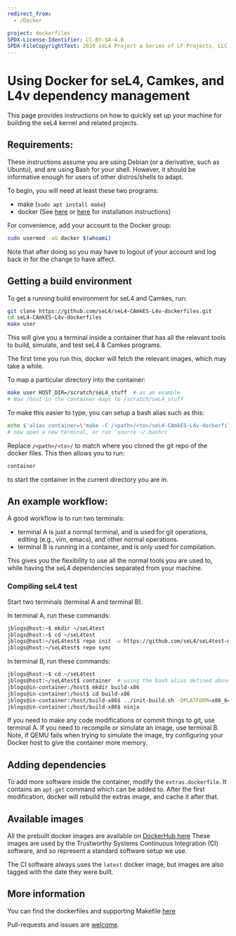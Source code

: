 ```yaml
---
redirect_from:
  - /Docker

project: dockerfiles
SPDX-License-Identifier: CC-BY-SA-4.0
SPDX-FileCopyrightText: 2020 seL4 Project a Series of LF Projects, LLC.
---
```


# Using Docker for seL4, Camkes, and L4v dependency management

This page provides instructions on how to quickly set up your machine for building the seL4 kernel and related projects.

## Requirements:

These instructions assume you are using Debian (or a derivative, such as Ubuntu), and are using Bash for your shell. However, it should be informative enough for users of other distros/shells to adapt.

To begin, you will need at least these two programs:

 * make (`sudo apt install make`)
 * docker (See [here](https://get.docker.com) or [here](https://docs.docker.com/engine/installation) for installation instructions)

For convenience, add your account to the Docker group:

```bash
sudo usermod -aG docker $(whoami)
```

Note that after doing so you may have to logout of your account and log back in for the change to have affect.

## Getting a build environment

To get a running build environment for seL4 and Camkes, run:

```bash
git clone https://github.com/seL4/seL4-CAmkES-L4v-dockerfiles.git
cd seL4-CAmkES-L4v-dockerfiles
make user
```

This will give you a terminal inside a container that has all the relevant tools to build, simulate, and test seL4 & Camkes programs.

The first time you run this, docker will fetch the relevant images, which may take a while.

To map a particular directory into the container:

```bash
make user HOST_DIR=/scratch/seL4_stuff  # as an example
# Now /host in the container maps to /scratch/seL4_stuff
```

To make this easier to type, you can setup a bash alias such as this:

```bash
echo $'alias container=\'make -C /<path>/<to>/seL4-CAmkES-L4v-dockerfiles user HOST_DIR=$(pwd)\'' >> ~/.bashrc
# now open a new terminal, or run `source ~/.bashrc`
```

Replace `/<path>/<to>/` to match where you cloned the git repo of the docker files. This then allows you to run:

```bash
container
```

to start the container in the current directory you are in.

## An example workflow:
A good workflow is to run two terminals:

 - terminal A is just a normal terminal, and is used for git operations, editing (e.g., vim, emacs), and other normal operations.
 - terminal B is running in a container, and is only used for compilation.

This gives you the flexibility to use all the normal tools you are used to, while having the seL4 dependencies separated from your machine.

### Compiling seL4 test

Start two terminals (terminal A and terminal B).

In terminal A, run these commands:

```bash
jblogs@host:~$ mkdir ~/seL4test
jblogs@host:~$ cd ~/seL4test
jblogs@host:~/seL4test$ repo init -u https://github.com/seL4/seL4test-manifest.git
jblogs@host:~/seL4test$ repo sync
```

In terminal B, run these commands:

```bash
jblogs@host:~$ cd ~/seL4test
jblogs@host:~/seL4test$ container  # using the bash alias defined above
jblogs@in-container:/host$ mkdir build-x86
jblogs@in-container:/host$ cd build-x86
jblogs@in-container:/host/build-x86$ ../init-build.sh -DPLATFORM=x86_64 -DSIMULATION=TRUE
jblogs@in-container:/host/build-x86$ ninja
```

If you need to make any code modifications or commit things to git, use terminal A. If you need to recompile or simulate an image, use terminal B.
Note, if QEMU fails when trying to simulate the image, try configuring your Docker host to give the container more memory.

## Adding dependencies
To add more software inside the container, modify the `extras.dockerfile`. It contains an `apt-get` command which can be added to. After the first modification, docker will rebuild the extras image, and cache it after that.


## Available images

All the prebuilt docker images are available on [DockerHub here](https://hub.docker.com/u/trustworthysystems)
These images are used by the Trustworthy Systems Continuous Integration (CI) software, and so represent a standard software setup we use.

The CI software always uses the `latest` docker image, but images are also tagged with the date they were built.

## More information

You can find the dockerfiles and supporting Makefile [here](https://github.com/seL4/seL4-CAmkES-L4v-dockerfiles)

Pull-requests and issues are [welcome](https://sel4.systems/Contribute/).

